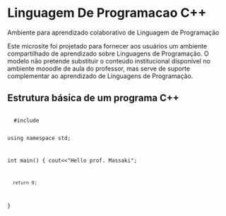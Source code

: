 # Linguagem De Programacao C++
Ambiente para aprendizado colaborativo de Linguagem de Programação

<p>
Este microsite foi projetado para fornecer aos usuários um ambiente compartilhado de aprendizado sobre Linguagens de Programação. O modelo não pretende substituir o conteúdo institucional disponível no ambiente mooodle de aula do professor, mas serve de suporte complementar ao aprendizado de Linguagens de Programação.<br />
</p>

## Estrutura básica de um programa C++
<p>
  <pre><code>
  #include <iostream>

  using namespace std;

  int main()
  {
      cout<<"Hello prof. Massaki";

      return 0;
  }
 </code></pre>
</p>
